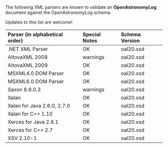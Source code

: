 The following XML parsers are known to validate an **OpenAstronomyLog** document against the OpenAstronomyLog schema.

Updates to this list are welcome!

| **Parser (in alphabetical order)** | **Special Notes** | **Schema Version** |
|:-----------------------------------|:------------------|:-------------------|
| .NET XML Parser | OK | oal20.xsd |
| AltovaXML 2008 | warnings | oal20.xsd |
| AltovaXML 2009 | OK | oal20.xsd |
| MSXML4.0 DOM Parser | OK | oal20.xsd |
| MSXML6.0 DOM Parser | OK | oal20.xsd |
| Saxon 8.9.0.3 | warnings | oal20.xsd |
| Xalan | OK | oal20.xsd |
| Xalan for Java 2.6.0, 2.7.0 | OK | oal20.xsd |
| Xalan for C++ 1.10 | OK | oal20.xsd |
| Xerces for Java 2.8.1 | OK | oal20.xsd |
| Xerces for C++ 2.7 | OK | oal20.xsd |
| XSV 2.10-1 | OK | oal20.xsd |